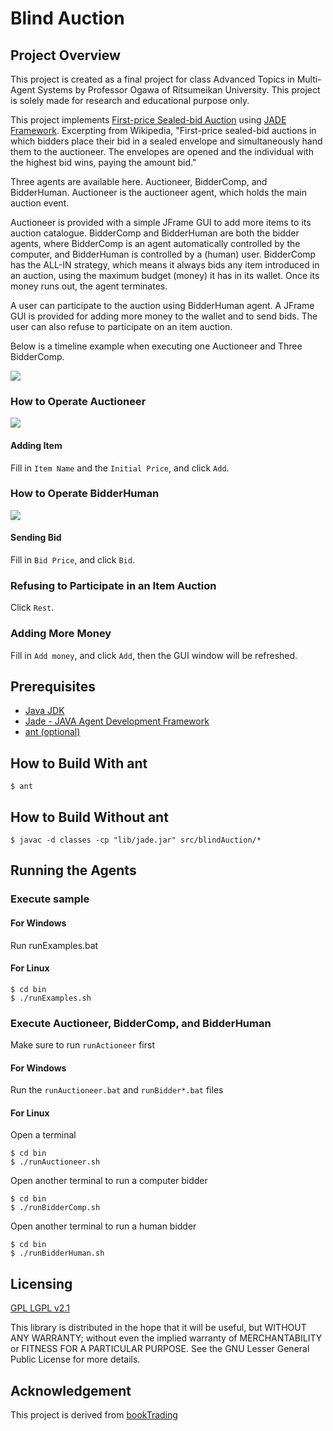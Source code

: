 # Blind Auction

## Project Overview

This project is created as a final project for class Advanced Topics in Multi-Agent Systems by Professor Ogawa of Ritsumeikan University. This project is solely made for research and educational purpose only.

This project implements [First-price Sealed-bid Auction](http://en.wikipedia.org/wiki/Auction_theory) using [JADE Framework](http://jade.tilab.com/). Excerpting from Wikipedia, "First-price sealed-bid auctions in which bidders place their bid in a sealed envelope and simultaneously hand them to the auctioneer. The envelopes are opened and the individual with the highest bid wins, paying the amount bid."

Three agents are available here. Auctioneer, BidderComp, and BidderHuman. Auctioneer is the auctioneer agent, which holds the main auction event. 

Auctioneer is provided with a simple JFrame GUI to add more items to its auction catalogue. BidderComp and BidderHuman are both the bidder agents, where BidderComp is an agent automatically controlled by the computer, and BidderHuman is controlled by a (human) user. BidderComp has the ALL-IN strategy, which means it always bids any item introduced in an auction, using the maximum budget (money) it has in its wallet. Once its money runs out, the agent terminates.

A user can participate to the auction using BidderHuman agent. A JFrame GUI is provided for adding more money to the wallet and to send bids. The user can also refuse to participate on an item auction.

Below is a timeline example when executing one Auctioneer and Three BidderComp.

![](https://github.com/ardiyu07/jade-blind-auction/blob/master/blob/timeline.jpg)

### How to Operate Auctioneer

![](https://github.com/ardiyu07/jade-blind-auction/blob/master/blob/auctioneer.png)

#### Adding Item

Fill in `Item Name` and the `Initial Price`, and click `Add`.

### How to Operate BidderHuman

![](https://github.com/ardiyu07/jade-blind-auction/blob/master/blob/bidder.png)

#### Sending Bid

Fill in `Bid Price`, and click `Bid`.

### Refusing to Participate in an Item Auction

Click `Rest`.

### Adding More Money

Fill in `Add money`, and click `Add`, then the GUI window will be refreshed.

## Prerequisites

- [Java JDK](http://www.oracle.com/technetwork/java/javase/downloads/index.html)
- [Jade - JAVA Agent Development Framework](http://jade.tilab.com/)
- [ant (optional)](http://ant.apache.org/bindownload.cgi)

## How to Build With ant
    
    $ ant

## How to Build Without ant

    $ javac -d classes -cp "lib/jade.jar" src/blindAuction/* 

## Running the Agents

### Execute sample
#### For Windows
Run runExamples.bat   

#### For Linux
    $ cd bin
    $ ./runExamples.sh

### Execute Auctioneer, BidderComp, and BidderHuman
Make sure to run `runActioneer` first

#### For Windows
Run the `runAuctioneer.bat` and `runBidder*.bat` files

#### For Linux

Open a terminal

    $ cd bin
    $ ./runAuctioneer.sh
    
Open another terminal to run a computer bidder

    $ cd bin
    $ ./runBidderComp.sh
    
Open another terminal to run a human bidder

    $ cd bin
    $ ./runBidderHuman.sh

## Licensing

[GPL LGPL v2.1](https://www.gnu.org/licenses/lgpl-2.1.html)

This library is distributed in the hope that it will be useful, but WITHOUT ANY WARRANTY; without even the implied warranty of MERCHANTABILITY or FITNESS FOR A PARTICULAR PURPOSE.  See the GNU Lesser General Public License for more details.

## Acknowledgement

This project is derived from [bookTrading](http://jade.tilab.com/documentation/examples/book-trading/)

